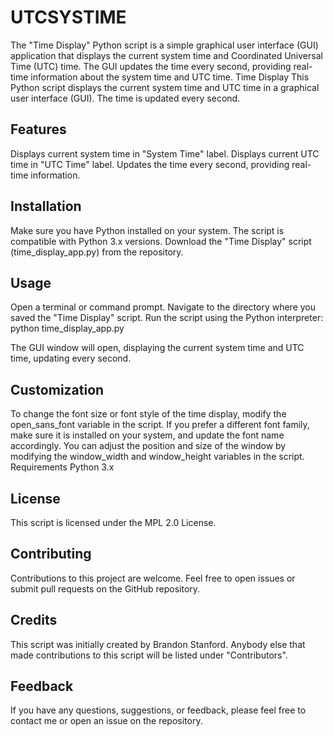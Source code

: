 # UTCSYSTIME
The "Time Display" Python script is a simple graphical user interface (GUI) application that displays the current system time and Coordinated Universal Time (UTC) time. The GUI updates the time every second, providing real-time information about the system time and UTC time.
Time Display
This Python script displays the current system time and UTC time in a graphical user interface (GUI). The time is updated every second.

## Features
Displays current system time in "System Time" label.
Displays current UTC time in "UTC Time" label.
Updates the time every second, providing real-time information.

## Installation
Make sure you have Python installed on your system. The script is compatible with Python 3.x versions.
Download the "Time Display" script (time_display_app.py) from the repository.

## Usage
Open a terminal or command prompt.
Navigate to the directory where you saved the "Time Display" script.
Run the script using the Python interpreter:
python time_display_app.py

The GUI window will open, displaying the current system time and UTC time, updating every second.

## Customization
To change the font size or font style of the time display, modify the open_sans_font variable in the script.
If you prefer a different font family, make sure it is installed on your system, and update the font name accordingly.
You can adjust the position and size of the window by modifying the window_width and window_height variables in the script.
Requirements
Python 3.x

## License
This script is licensed under the MPL 2.0 License.

## Contributing
Contributions to this project are welcome. Feel free to open issues or submit pull requests on the GitHub repository.

## Credits
This script was initially created by Brandon Stanford. Anybody else that made contributions to this script will be listed under "Contributors".

## Feedback
If you have any questions, suggestions, or feedback, please feel free to contact me or open an issue on the repository.
